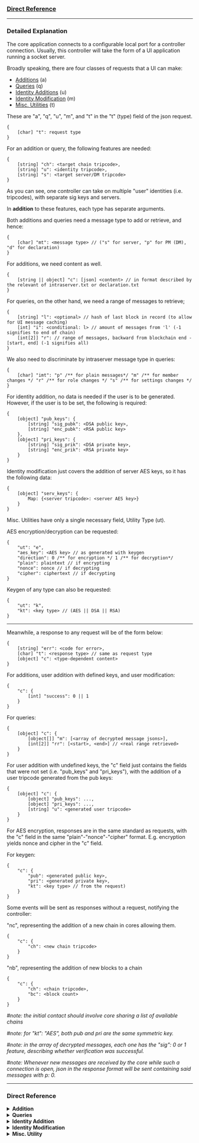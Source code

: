 ### [Direct Reference](#dref)
<hr>

### <a name="dex">Detailed Explanation</a>
The core application connects to a configurable local port for a controller connection.
Usually, this controller will take the form of a UI application running a socket server.

Broadly speaking, there are four classes of requests that a UI can make:
- [Additions](#add) (a)
- [Queries](#query) (q)
- [Identity Additions](#id_add) (u)
- [Identity Modification](#id_mod) (m)
- [Misc. Utilities](#misc) (t)

These are "a", "q", "u", "m", and "t" in the "t" (type) field of the json request.

```
{
    [char] "t": request type
}
```

For an addition or query, the following features are needed:

```
{
    [string] "ch": <target chain tripcode>,
    [string] "u": <identity tripcode>,
    [string] "s": <target server/DM tripcode>
}
```

As you can see, one controller can take on multiple "user" identities (i.e. tripcodes), with separate sig keys and servers.

In **addition** to these features, each type has separate arguments.

Both additions and queries need a message type to add or retrieve, and hence:
```
{
    [char] "mt": <message type> // ("s" for server, "p" for PM (DM), "d" for declaration)
}
```
For additions, we need content as well. 
```
{
    [string || object] "c": [json] <content> // in format described by the relevant of intraserver.txt or declaration.txt
}
```
For queries, on the other hand, we need a range of messages to retrieve;
```
{
    [string] "l": <optional> // hash of last block in record (to allow for UI message caching)
    [int] "i": <conditional: l> // amount of messages from 'l' (-1 signifies to end of chain)
    [int[2]] "r": // range of messages, backward from blockchain end - [start, end] (-1 signifies all)
}
```

We also need to discriminate by intraserver message type in queries:

```
{
    [char] "imt": "p" /** for plain messages*/ "m" /** for member changes */ "r" /** for role changes */ "s" /** for settings changes */
}
```
For identity addition, no data is needed if the user is to be generated. However, if the user is to be set, the following is required:

```
{
    [object] "pub_keys": {
        [string] "sig_pubk": <DSA public key>,
        [string] "enc_pubk": <RSA public key>
    },
    [object] "pri_keys": {
        [string] "sig_prik": <DSA private key>,
        [string] "enc_prik": <RSA private key>
    }
}
```

Identity modification just covers the addition of server AES keys, so it has the following data:

```
{
    [object] "serv_keys": {
        Map: {<server tripcode>: <server AES key>}
    }
} 
```

Misc. Utilities have only a single necessary field, Utility Type (ut).

AES encryption/decryption can be requested:

```
{
    "ut": "e",
    "aes_key": <AES key> // as generated with keygen
    "direction": 0 /** for encryption */ 1 /** for decryption*/
    "plain": plaintext // if encrypting
    "nonce": nonce // if decrypting
    "cipher": ciphertext // if decrypting
}
```

Keygen of any type can also be requested:

```
{
    "ut": "k",
    "kt": <key type> // (AES || DSA || RSA)
}
```


----

Meanwhile, a response to any request will be of the form below:

```
{
    [string] "err": <code for error>,
    [char] "t": <response type> // same as request type
    [object] "c": <type-dependent content>
}
```

For additions, user addition with defined keys, and user modification:

```
{
    "c": {
        [int] "success": 0 || 1
    }
}
```

For queries:

```
{
    [object] "c": {
        [object[]] "m": [<array of decrypted message jsons>],
        [int[2]] "rr": [<start>, <end>] // <real range retrieved>
    }
}
```

For user addition with undefined keys, the "c" field just contains the fields that were not set (i.e. "pub_keys" and "pri_keys"), with the addition of a user tripcode generated from the pub keys:
```
{
    [object] "c": {
        [object] "pub_keys": ...,
        [object] "pri_keys": ...,
        [string] "u": <generated user tripcode>
    }
}
```



For AES encryption, responses are in the same standard as requests, with the "c" field in the same "plain"-"nonce"-"cipher" format. E.g. encryption yields nonce and cipher in the "c" field.

For keygen:

```
{
    "c": {
        "pub": <generated public key>,
        "pri": <generated private key>,
        "kt": <key type> // from the request)
    }
}
```

Some events will be sent as responses without a request, notifying the controller:

"nc", representing the addition of a new chain in cores allowing them.
```
{
    "c": {
        "ch": <new chain tripcode>
    }
}
```

"nb", representing the addition of new blocks to a chain
```
{
    "c": {
        "ch": <chain tripcode>,
        "bc": <block count>
    }
}
```

*#note: the initial contact should involve core sharing a list of available chains*

*#note: for "kt": "AES", both pub and pri are the same symmetric key.*

*#note: in the array of decrypted messages, each one has the "sig": 0 or 1 feature, describing whether verification was successful.*

*#note: Whenever new messages are received by the core while such a connection is open, json in the response format will be sent containing said messages with p: 0.*



---
### <a name="dref">Direct Reference</a>

<details>
    <summary><b><a name="add">Addition</a></b></summary>
<br>

<table>
<tr>
<td> Input </td>
</tr>
<tr>
<td>
    
```
{
    [char] "t": 'a',
    [string] "ch": <target chain tripcode>,
    [string] "u": <identity tripcode>,
    [string] "s": <target->server/DM tripcode>,
    [char] "mt": <message type> // "s" for server, "p" for PM (DM), "d" for declaration,
    [string || JSON object] "c": <content> // in format described by the relevant of intraserver.txt or declaration.txt
}
```
    
</td>
</tr>
</table>

<table>
<tr>
<td> Return </td>
</tr>
<tr>
<td>
    
```
{
    [string] "err": code for error,
    [char] "t": <response type>, // same as request type
    [object] "c": {
        [int] "success": <0 or 1> // treat as a bool
    }
}
``` 

</td>
</tr>
</table>
</details>

<details>
    <summary><b><a name="query">Queries</a></b></summary>
<br>

<table>
<tr>
<td> Input </td>
</tr>
<tr>
<td>
    
```
{
    [char] "t": 'q',
    [string] "ch": <target chain tripcode>,
    [string] "u": <identity tripcode>,
    [string] "s": <target->server/DM tripcode>,
    [char] "mt": <message type>, // "s" for server, "p" for PM (DM), "d" for declaration
    [string] "l": <optional>, // hash of last block in record (to allow for UI message caching)
    [int] "i": <conditional: l>, // amount of messages from 'l' (-1 signifies to end of chain)
    [int[2]] "r": <index0, index1>, // range of messages, backward from blockchain end - [start, end] (-1 signifies all)
    [char] "imt": "p" /** for plain messages*/ "m" /** for member changes */ "r" /** for role changes */ "s" /** for settings changes */
}
```
    
</td>
</tr>
</table>
</details>

<details>
    <summary><b><a name="id_add">Identity Addition</a></b></summary>
<br>

<table>
<tr>
<td> Input (User Generation) </td>
</tr>
<tr>
<td>
    
```
{
	[char] "t": 'u' // literally nothing besides the type
}
```
    
</td>
</tr>
</table>
	<table>
<tr>
<td> Input (User Set) </td>
</tr>
<tr>
<td>
    
```
{
	[char] "t": "a",
	[object] "pub_keys": {
		[string] "sig_pubk": <DSA public key>,
		[string] "enc_pubk": <RSA public key>
	},
	[object] "pri_keys": {
		[string] "sig_prik": <DSA private key>,
		[string] "enc_prik": <RSA private key>
	}
}
```
    
</td>
</tr>
</table>
</details>

<details>
    <summary><b><a name="id_mod">Identity Modification</a></b></summary>
<br>

<table>
<tr>
<td> Input </td>
</tr>
<tr>
<td>
    
```
{
	[char] "t": 'm',
	[map<string, string>] "serv_keys": {
		<server tripcode>: <server AES key>
	}
}
```
    
</td>
</tr>
</table>
</details>
	
<details>
    <summary><b><a name="misc">Misc. Utility</a></b></summary>
<br>

<details>
	<summary><b>AES Encryption</b></summary>
<table>
<tr>
<td> Input (AES Enc) </td>
</tr>
<tr>
<td>
    
```
{
	[char] "t": 't',
	[char] "ut": 'e',
	[string] "aes_key": <AES Key>,
	[int] "direction": 0,
	[string] "plain": <plaintext>
}
```
    
</td>
</tr>
</table>
</details>
<details>
<summary><b>AES Decryption</b></summary>
<table>
<tr>
<td> Input (AES Dec) </td>
</tr>
<tr>
<td>
    
```
{
	[char] "t": 't',
	[char] "ut": 'e',
	[string] "aes_key": <AES Key>,
	[int] "direction": 1,
	[string] "nonce": <nonce>,
	[string] "cipher": <ciphertext>
}
```
    
</td>
</tr>
</table>
</details>
<details>
<summary><b>Key Generation</b></summary>
<table>
<tr>
<td> Input (AES) </td>
</tr>
<tr>
<td>
    
```
{
	[char] "t": 't',
	[char] "ut": 'k',
	[string] "kt": "AES"
}
```
    
</td>
</tr>
</table>
<table>
<tr>
<td> Input (DSA) </td>
</tr>
<tr>
<td>
    
```
{
	[char] "t": 't',
	[char] "ut": 'k',
	[string] "kt": "DSA"
}
```
    
</td>
</tr>
</table>
<table>
<tr>
<td> Input (RSA) </td>
</tr>
<tr>
<td>
    
```
{
	[char] "t": 't',
	[char] "ut": 'k',
	[string] "kt": "RSA"
}
```
    
</td>
</tr>
</table>

</details>
	
[Back To Top](#dex)
